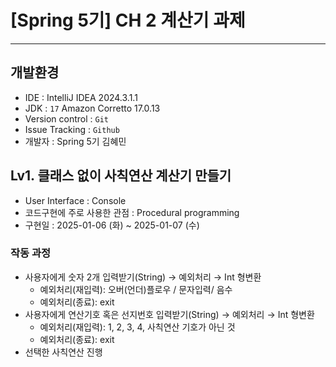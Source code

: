 # [Spring 5기] CH 2 계산기 과제

---

## 개발환경

- IDE : IntelliJ IDEA 2024.3.1.1
- JDK : `17` Amazon Corretto 17.0.13
- Version control : `Git`
- Issue Tracking : `Github`
- 개발자 : Spring 5기 김혜민

## Lv1. 클래스 없이 사칙연산 계산기 만들기

- User Interface : Console
- 코드구현에 주로 사용한 관점 : Procedural programming
- 구현일 : 2025-01-06 (화) ~ 2025-01-07 (수)
### 작동 과정
- 사용자에게 숫자 2개 입력받기(String) → 예외처리 → Int 형변환
  - 예외처리(재입력): 오버(언더)플로우 / 문자입력/ 음수
  - 예외처리(종료): exit
- 사용자에게 연산기호 혹은 선지번호 입력받기(String) → 예외처리 → Int 형변환
  - 예외처리(재입력): 1, 2, 3, 4, 사칙연산 기호가 아닌 것
  - 예외처리(종료): exit
- 선택한 사칙연산 진행